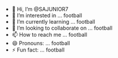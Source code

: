 - 👋 Hi, I’m @SAJUNIOR7
- 👀 I’m interested in ... football
- 🌱 I’m currently learning ... football
- 💞️ I’m looking to collaborate on ... football
- 📫 How to reach me ... football
- 😄 Pronouns: ... football
- ⚡ Fun fact: ... football

<!---
SAJUNIOR7/SAJUNIOR7 is a ✨ special ✨ repository because its `README.md` (this file) appears on your GitHub profile.
You can click the Preview link to take a look at your changes.
--->
